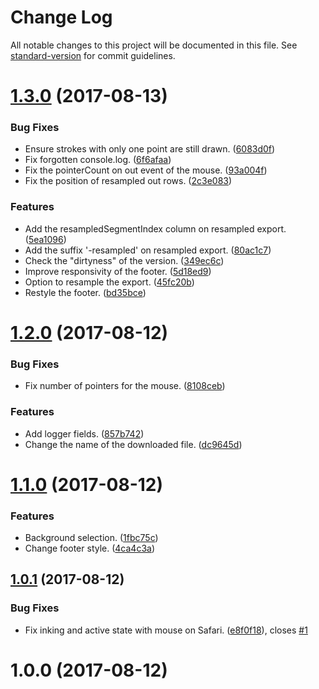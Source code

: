 # Change Log

All notable changes to this project will be documented in this file. See [standard-version](https://github.com/conventional-changelog/standard-version) for commit guidelines.

<a name="1.3.0"></a>
# [1.3.0](https://github.com/QuentinRoy/Pointer-Logger/compare/v1.2.0...v1.3.0) (2017-08-13)


### Bug Fixes

* Ensure strokes with only one point are still drawn. ([6083d0f](https://github.com/QuentinRoy/Pointer-Logger/commit/6083d0f))
* Fix forgotten console.log. ([6f6afaa](https://github.com/QuentinRoy/Pointer-Logger/commit/6f6afaa))
* Fix the pointerCount on out event of the mouse. ([93a004f](https://github.com/QuentinRoy/Pointer-Logger/commit/93a004f))
* Fix the position of resampled out rows. ([2c3e083](https://github.com/QuentinRoy/Pointer-Logger/commit/2c3e083))


### Features

* Add the resampledSegmentIndex column on resampled export. ([5ea1096](https://github.com/QuentinRoy/Pointer-Logger/commit/5ea1096))
* Add the suffix '-resampled' on resampled export. ([80ac1c7](https://github.com/QuentinRoy/Pointer-Logger/commit/80ac1c7))
* Check the "dirtyness" of the version. ([349ec6c](https://github.com/QuentinRoy/Pointer-Logger/commit/349ec6c))
* Improve responsivity of the footer. ([5d18ed9](https://github.com/QuentinRoy/Pointer-Logger/commit/5d18ed9))
* Option to resample the export. ([45fc20b](https://github.com/QuentinRoy/Pointer-Logger/commit/45fc20b))
* Restyle the footer. ([bd35bce](https://github.com/QuentinRoy/Pointer-Logger/commit/bd35bce))



<a name="1.2.0"></a>
# [1.2.0](https://github.com/QuentinRoy/Pointer-Logger/compare/v1.1.0...v1.2.0) (2017-08-12)


### Bug Fixes

* Fix number of pointers for the mouse. ([8108ceb](https://github.com/QuentinRoy/Pointer-Logger/commit/8108ceb))


### Features

* Add logger fields. ([857b742](https://github.com/QuentinRoy/Pointer-Logger/commit/857b742))
* Change the name of the downloaded file. ([dc9645d](https://github.com/QuentinRoy/Pointer-Logger/commit/dc9645d))



<a name="1.1.0"></a>
# [1.1.0](https://github.com/QuentinRoy/Pointer-Logger/compare/v1.0.1...v1.1.0) (2017-08-12)


### Features

* Background selection. ([1fbc75c](https://github.com/QuentinRoy/Pointer-Logger/commit/1fbc75c))
* Change footer style. ([4ca4c3a](https://github.com/QuentinRoy/Pointer-Logger/commit/4ca4c3a))



<a name="1.0.1"></a>
## [1.0.1](https://github.com/QuentinRoy/Pointer-Logger/compare/v1.0.0...v1.0.1) (2017-08-12)


### Bug Fixes

* Fix inking and active state with mouse on Safari. ([e8f0f18](https://github.com/QuentinRoy/Pointer-Logger/commit/e8f0f18)), closes [#1](https://github.com/QuentinRoy/Pointer-Logger/issues/1)



<a name="1.0.0"></a>
# 1.0.0 (2017-08-12)
